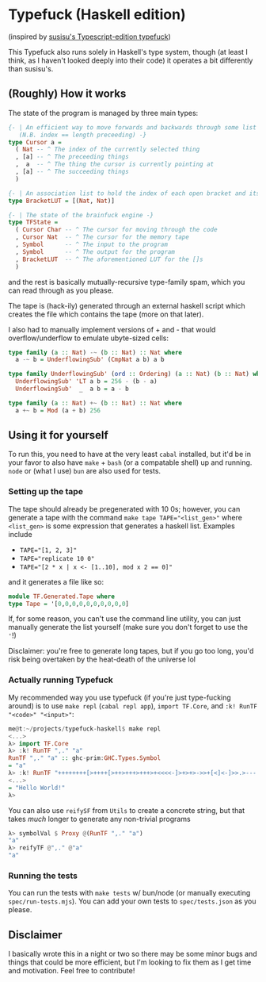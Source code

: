 # Typefuck (Haskell edition)

(inspired by [susisu's Typescript-edition typefuck](https://github.com/susisu/typefuck))

This Typefuck also runs solely in Haskell's type system, though (at least I think, as I haven't 
looked deeply into their code) it operates a bit differently than susisu's.

## (Roughly) How it works

The state of the program is managed by three main types:

```hs
{- | An efficient way to move forwards and backwards through some list
   (N.B. index == length preceeding) -}
type Cursor a = 
  ( Nat -- ^ The index of the currently selected thing
  , [a] -- ^ The preceeding things
  ,  a  -- ^ The thing the cursor is currently pointing at
  , [a] -- ^ The succeeding things
  )

{- | An association list to hold the index of each open bracket and its closing counterpart -}
type BracketLUT = [(Nat, Nat)]

{- | The state of the brainfuck engine -}
type TFState = 
  ( Cursor Char -- ^ The cursor for moving through the code
  , Cursor Nat  -- ^ The cursor for the memory tape
  , Symbol      -- ^ The input to the program
  , Symbol      -- ^ The output for the program
  , BracketLUT  -- ^ The aforementioned LUT for the []s
  )
```

and the rest is basically mutually-recursive type-family spam, which you can read
through as you please.

The tape is (hack-ily) generated through an external haskell script which creates
the file which contains the tape (more on that later).

I also had to manually implement versions of + and - that would overflow/underflow
to emulate ubyte-sized cells:

```hs
type family (a :: Nat) -~ (b :: Nat) :: Nat where
  a -~ b = UnderflowingSub' (CmpNat a b) a b

type family UnderflowingSub' (ord :: Ordering) (a :: Nat) (b :: Nat) where
  UnderflowingSub' 'LT a b = 256 - (b - a)
  UnderflowingSub'  _  a b = a - b

type family (a :: Nat) +~ (b :: Nat) :: Nat where
  a +~ b = Mod (a + b) 256
```

## Using it for yourself

To run this, you need to have at the very least `cabal` installed, but it'd be in your
favor to also have `make` + `bash` (or a compatable shell) up and running. `node` or 
(what I use) `bun` are also used for tests.

### Setting up the tape

The tape should already be pregenerated with 10 0s; however, you can generate
a tape with the command `make tape TAPE="<list_gen>"` where `<list_gen>` is some
expression that generates a haskell list. Examples include
  - `TAPE="[1, 2, 3]"`
  - `TAPE="replicate 10 0"`
  - `TAPE="[2 * x | x <- [1..10], mod x 2 == 0]"`

and it generates a file like so:

```hs
module TF.Generated.Tape where
type Tape = '[0,0,0,0,0,0,0,0,0,0]
```

If, for some reason, you can't use the command line utility, you can just manually generate
the list yourself (make sure you don't forget to use the `'`!)

Disclaimer: you're free to generate long tapes, but if you go too long, you'd risk being overtaken
by the heat-death of the universe lol

### Actually running Typefuck

My recommended way you use typefuck (if you're just type-fucking around) is to use `make repl` (`cabal repl app`),
`import TF.Core`, and `:k! RunTF "<code>" "<input>"`:

```hs
me@t:~/projects/typefuck-haskell$ make repl
<...>
λ> import TF.Core
λ> :k! RunTF ",." "a"
RunTF ",." "a" :: ghc-prim:GHC.Types.Symbol
= "a"
λ> :k! RunTF "++++++++[>++++[>++>+++>+++>+<<<<-]>+>+>->>+[<]<-]>>.>---.+++++++..+++.>>.<-.<.+++.------.--------.>>+." ""
<...>
= "Hello World!"
λ>
```

You can also use `reifySF` from `Utils` to create a concrete string, but that takes
*much* longer to generate any non-trivial programs

```hs
λ> symbolVal $ Proxy @(RunTF ",." "a")
"a"
λ> reifyTF @",." @"a"
"a"
```

### Running the tests

You can run the tests with `make tests` w/ bun/node (or manually executing `spec/run-tests.mjs`).
You can add your own tests to `spec/tests.json` as you please.

## Disclaimer

I basically wrote this in a night or two so there may be some minor bugs and things that could be more efficient,
but I'm looking to fix them as I get time and motivation. Feel free to contribute!
